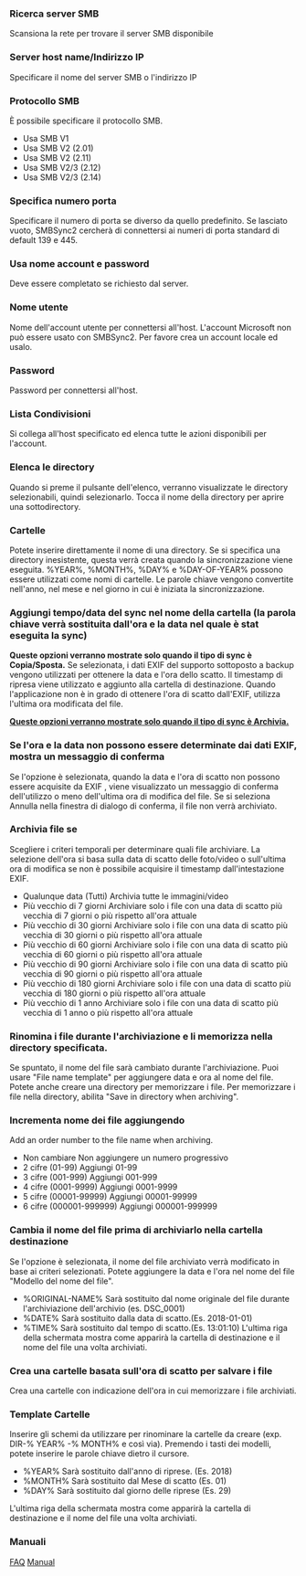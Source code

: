### Ricerca server SMB
Scansiona la rete per trovare il server SMB disponibile 

### Server host name/Indirizzo IP
Specificare il nome del server SMB o l'indirizzo IP 

### Protocollo SMB
È possibile specificare il protocollo SMB.

- Usa SMB V1
- Usa SMB V2 (2.01)
- Usa SMB V2 (2.11)
- Usa SMB V2/3 (2.12)
- Usa SMB V2/3 (2.14)

### Specifica numero porta
Specificare il numero di porta se diverso da quello predefinito. Se lasciato vuoto, SMBSync2 cercherà di connettersi ai numeri di porta standard di default 139 e 445. 

### Usa nome account e password
Deve essere completato se richiesto dal server. 

### Nome utente
Nome dell'account utente per connettersi all'host. L'account Microsoft non può essere usato con SMBSync2. Per favore crea un account locale ed usalo. 

### Password
Password per connettersi all'host. 

### Lista Condivisioni
Si collega all'host specificato ed elenca tutte le azioni disponibili per l'account. 

### Elenca le directory
Quando si preme il pulsante dell'elenco, verranno visualizzate le directory selezionabili, quindi selezionarlo. Tocca il nome della directory per aprire una sottodirectory.

### Cartelle
Potete inserire direttamente il nome di una directory. Se si specifica una directory inesistente, questa verrà creata quando la sincronizzazione viene eseguita.
%YEAR%, %MONTH%, %DAY% e %DAY-OF-YEAR% possono essere utilizzati come nomi di cartelle. Le parole chiave vengono convertite nell'anno, nel mese e nel giorno in cui è iniziata la sincronizzazione.

### Aggiungi tempo/data del sync nel nome della cartella (la parola chiave verrà sostituita dall'ora e la data nel quale è stat eseguita la sync)

**Queste opzioni verranno mostrate solo quando il tipo di sync è Copia/Sposta.**
Se selezionata, i dati EXIF del supporto sottoposto a backup vengono utilizzati per ottenere la data e l'ora dello scatto. Il timestamp di ripresa viene utilizzato e aggiunto alla cartella di destinazione. Quando l'applicazione non è in grado di ottenere l'ora di scatto dall'EXIF, utilizza l'ultima ora modificata del file.

**<u>Queste opzioni verranno mostrate solo quando il tipo di sync è Archivia.</u>**

### Se l'ora e la data non possono essere determinate dai dati EXIF, mostra un messaggio di conferma

Se l'opzione è selezionata, quando la data e l'ora di scatto non possono essere acquisite da EXIF , viene visualizzato un messaggio di conferma dell'utilizzo o meno dell'ultima ora di modifica del file. Se si seleziona Annulla nella finestra di dialogo di conferma, il file non verrà archiviato.

### Archivia file se

Scegliere i criteri temporali per determinare quali file archiviare. La selezione dell'ora si basa sulla data di scatto delle foto/video o sull'ultima ora di modifica se non è possibile acquisire il timestamp dall'intestazione EXIF.

- Qualunque data (Tutti)
Archivia tutte le immagini/video
- Più vecchio di 7 giorni
Archiviare solo i file con una data di scatto più vecchia di 7 giorni o più rispetto all'ora attuale
- Più vecchio di 30 giorni
Archiviare solo i file con una data di scatto più vecchia di 30 giorni o più rispetto all'ora attuale
- Più vecchio di 60 giorni
Archiviare solo i file con una data di scatto più vecchia di 60 giorni o più rispetto all'ora attuale
- Più vecchio di 90 giorni
Archiviare solo i file con una data di scatto più vecchia di 90 giorni o più rispetto all'ora attuale
- Più vecchio di 180 giorni
Archiviare solo i file con una data di scatto più vecchia di 180 giorni o più rispetto all'ora attuale
- Più vecchio di 1 anno
Archiviare solo i file con una data di scatto più vecchia di 1 anno o più rispetto all'ora attuale

### Rinomina i file durante l'archiviazione e li memorizza nella directory specificata.

Se spuntato, il nome del file sarà cambiato durante l'archiviazione. Puoi usare "File name template" per aggiungere data e ora al nome del file. Potete anche creare una directory per memorizzare i file. Per memorizzare i file nella directory, abilita "Save in directory when archiving". 

### Incrementa nome dei file aggiungendo

Add an order number to the file name when archiving.

- Non cambiare
Non aggiungere un numero progressivo
- 2 cifre (01-99)
Aggiungi 01-99
- 3 cifre (001-999)
Aggiungi 001-999
- 4 cifre (0001-9999)
Aggiungi 0001-9999
- 5 cifre (00001-99999)
Aggiungi 00001-99999
- 6 cifre (000001-999999)
Aggiungi 000001-999999

### Cambia il nome del file prima di archiviarlo nella cartella destinazione 

Se l'opzione è selezionata, il nome del file archiviato verrà modificato in base ai criteri selezionati. Potete aggiungere la data e l'ora nel nome del file "Modello del nome del file". 

- %ORIGINAL-NAME%
Sarà sostituito dal nome originale del file durante l'archiviazione dell'archivio (es. DSC_0001)
- %DATE%
Sarà sostituito dalla data di scatto.(Es. 2018-01-01)
- %TIME%
Sarà sostituito dal tempo di scatto.(Es. 13:01:10)
L'ultima riga della schermata mostra come apparirà la cartella di destinazione e il nome del file una volta archiviati.

### Crea una cartelle basata sull'ora di scatto per salvare i file

Crea una cartelle con indicazione dell'ora in cui memorizzare i file archiviati.

### Template Cartelle

Inserire gli schemi da utilizzare per rinominare la cartelle da creare (exp. DIR-% YEAR% -% MONTH% e così via). Premendo i tasti dei modelli, potete inserire le parole chiave dietro il cursore.

- %YEAR%
Sarà sostituito dall'anno di riprese. (Es. 2018)
- %MONTH%
Sarà sostituito dal Mese di scatto (Es. 01)
- %DAY%
Sarà sostituito dal giorno delle riprese (Es. 29)

L'ultima riga della schermata mostra come apparirà la cartella di destinazione e il nome del file una volta archiviati.

### Manuali
[FAQ](https://sentaroh.github.io/Documents/SMBSync2/SMBSync2_FAQ_EN.htm)
[Manual](https://sentaroh.github.io/Documents/SMBSync2/SMBSync2_Desc_EN.htm) 
